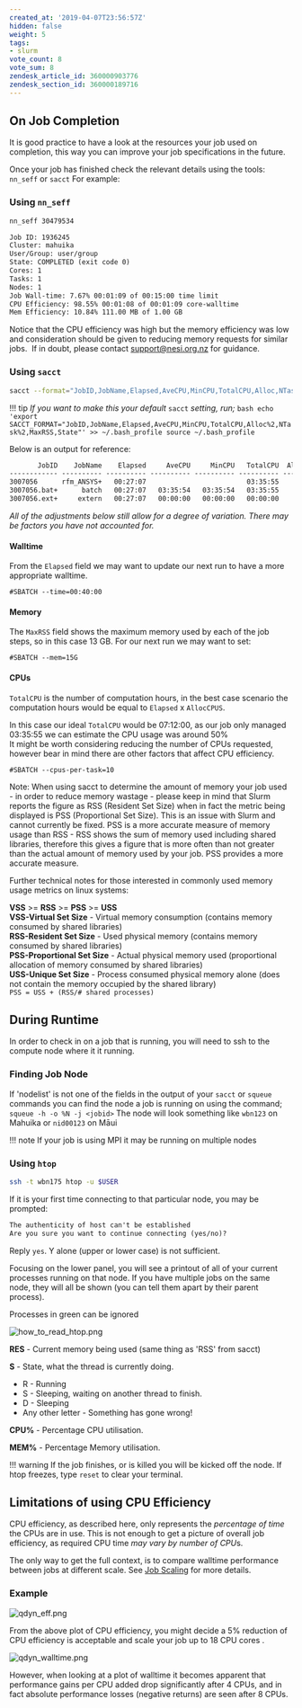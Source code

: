 ```yaml
---
created_at: '2019-04-07T23:56:57Z'
hidden: false
weight: 5
tags:
- slurm
vote_count: 8
vote_sum: 8
zendesk_article_id: 360000903776
zendesk_section_id: 360000189716
---
```


## On Job Completion

It is good practice to have a look at the resources your job used on
completion, this way you can improve your job specifications in the
future.

Once your job has finished check the relevant details using the tools:
`nn_seff` or `sacct` For example:  

### Using `nn_seff`

```bash
nn_seff 30479534
```

```txt
Job ID: 1936245
Cluster: mahuika
User/Group: user/group
State: COMPLETED (exit code 0)
Cores: 1
Tasks: 1
Nodes: 1
Job Wall-time: 7.67% 00:01:09 of 00:15:00 time limit
CPU Efficiency: 98.55% 00:01:08 of 00:01:09 core-walltime
Mem Efficiency: 10.84% 111.00 MB of 1.00 GB
```

Notice that the CPU efficiency was high but the memory efficiency was low and consideration should be given to reducing memory requests
for similar jobs.  If in doubt, please contact [support@nesi.org.nz](mailto:support@nesi.org.nz) for guidance.

### Using `sacct`

```bash
sacct --format="JobID,JobName,Elapsed,AveCPU,MinCPU,TotalCPU,Alloc,NTask,MaxRSS,State" -j <jobid>
```

!!! tip
     *If you want to make this your default* `sacct` *setting, run;*
     ```bash
     echo 'export SACCT_FORMAT="JobID,JobName,Elapsed,AveCPU,MinCPU,TotalCPU,Alloc%2,NTask%2,MaxRSS,State"' >> ~/.bash_profile
     source ~/.bash_profile
     ```

Below is an output for reference:

```txt
       JobID    JobName    Elapsed     AveCPU     MinCPU   TotalCPU  AllocCPUS   NTasks     MaxRSS      State
------------ ---------- ---------- ---------- ---------- ---------- ---------- -------- ---------- ----------
3007056      rfm_ANSYS+   00:27:07                         03:35:55         16                      COMPLETED
3007056.bat+      batch   00:27:07   03:35:54   03:35:54   03:35:55         16        1  13658349K  COMPLETED
3007056.ext+     extern   00:27:07   00:00:00   00:00:00   00:00:00         16        1        89K  COMPLETED
```

*All of the adjustments below still allow for a degree of variation.
There may be factors you have not accounted for.*

#### Walltime

From the `Elapsed` field we may want to update our next run to have a
more appropriate walltime.

``` sl
#SBATCH --time=00:40:00
```

#### Memory

The `MaxRSS` field shows the maximum memory used by each of the job
steps, so in this case 13 GB. For our next run we may want to set:

``` sl
#SBATCH --mem=15G
```

#### CPUs

`TotalCPU` is the number of computation hours, in the best case scenario
the computation hours would be equal to `Elapsed` x `AllocCPUS`.

In this case our ideal `TotalCPU` would be 07:12:00, as our job only
managed 03:35:55 we can estimate the CPU usage was around 50%  
It might be worth considering reducing the number of CPUs requested,
however bear in mind there are other factors that affect CPU efficiency.

``` sl
#SBATCH --cpus-per-task=10
```

Note: When using sacct to determine the amount of memory your job used -
in order to reduce memory wastage - please keep in mind that Slurm
reports the figure as RSS (Resident Set Size) when in fact the metric
being displayed is PSS (Proportional Set Size). This is an issue with
Slurm and cannot currently be fixed. PSS is a more accurate measure of
memory usage than RSS - RSS shows the sum of memory used including
shared libraries, therefore this gives a figure that is more often than
not greater than the actual amount of memory used by your job. PSS
provides a more accurate measure.

Further technical notes for those interested in commonly used memory
usage metrics on linux systems:

**VSS** &gt;= **RSS** &gt;= **PSS** &gt;= **USS**  
**VSS-Virtual Set Size** - Virtual memory consumption (contains memory
consumed by shared libraries)  
**RSS-Resident Set Size** - Used physical memory (contains memory
consumed by shared libraries)  
**PSS-Proportional Set Size** - Actual physical memory used
(proportional allocation of memory consumed by shared libraries)  
**USS-Unique Set Size** - Process consumed physical memory alone (does
not contain the memory occupied by the shared library)  
`PSS = USS + (RSS/# shared processes)`

## During Runtime

In order to check in on a job that is running, you will need to ssh to
the compute node where it it running.

### Finding Job Node

If 'nodelist' is not one of the fields in the output of your `sacct` or
`squeue` commands you can find the node a job is running on using the
command; `squeue -h -o %N -j <jobid>` The node will look something like
`wbn123` on Mahuika or `nid00123` on Māui

!!! note
     If your job is using MPI it may be running on multiple nodes

### Using `htop`

```bash
ssh -t wbn175 htop -u $USER
```

If it is your first time connecting to that particular node, you may be
prompted:

```txt
The authenticity of host can't be established 
Are you sure you want to continue connecting (yes/no)?
```

Reply `yes`. Y alone (upper or lower case) is not sufficient.

Focusing on the lower panel, you will see a printout of all of your
current processes running on that node. If you have multiple jobs on the
same node, they will all be shown (you can tell them apart by their
parent process).

Processes in green can be ignored

![how\_to\_read\_htop.png](../../assets/images/Finding_Job_Efficiency.png)

**RES** - Current memory being used (same thing as 'RSS' from sacct)

**S** - State, what the thread is currently doing.

- R - Running
- S - Sleeping, waiting on another thread to finish.
- D - Sleeping
- Any other letter - Something has gone wrong!

**CPU%** - Percentage CPU utilisation.

**MEM%** - Percentage Memory utilisation.

!!! warning
     If the job finishes, or is killed you will be kicked off the node. If
     htop freezes, type `reset` to clear your terminal.

## Limitations of using CPU Efficiency

CPU efficiency, as described here, only represents the *percentage of
time* the CPUs are in use. This is not enough to get a picture of
overall job efficiency, as required CPU time *may vary by number of
CPU*s.

The only way to get the full context, is to compare walltime performance between jobs at different scale. See [Job Scaling](../../Getting_Started/Next_Steps/Job_Scaling_Ascertaining_job_dimensions.md) for more details.

### Example

![qdyn\_eff.png](../../assets/images/Finding_Job_Efficiency_0.png)

From the above plot of CPU efficiency, you might decide a 5% reduction
of CPU efficiency is acceptable and scale your job up to 18 CPU cores .

![qdyn\_walltime.png](../../assets/images/Finding_Job_Efficiency_1.png)

However, when looking at a plot of walltime it becomes apparent that
performance gains per CPU added drop significantly after 4 CPUs, and in
fact absolute performance losses (negative returns) are seen after 8
CPUs.
